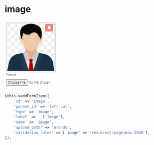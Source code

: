 # image

![](../.gitbook/assets/image-field.png)

```php
$this->addFormItem([
    'id' => 'image',
    'parent_id' => 'left-col',
    'type' => 'image',
    'label' => __('Image'),
    'name' => 'image',
    'upload_path' => 'brands',
    'validation_rules' => ['image' => 'required|image|max:2048'],
]);
```

